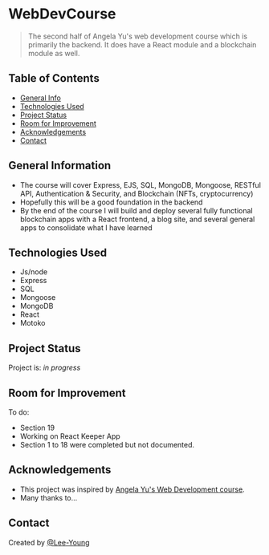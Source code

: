 # WebDevCourse
> The second half of Angela Yu's web development course which is primarily the backend. It does have a React module and a blockchain module as well. 


## Table of Contents
* [General Info](#general-information)
* [Technologies Used](#technologies-used)
* [Project Status](#project-status)
* [Room for Improvement](#room-for-improvement)
* [Acknowledgements](#acknowledgements)
* [Contact](#contact)



## General Information
- The course will cover Express, EJS, SQL, MongoDB, Mongoose, RESTful API, Authentication & Security, and Blockchain (NFTs, cryptocurrency)
- Hopefully this will be a good foundation in the backend
- By the end of the course I will build and deploy several fully functional blockchain apps with a React frontend, a blog site, and several general apps to consolidate what I have learned


## Technologies Used
- Js/node
- Express
- SQL
- Mongoose
- MongoDB
- React
- Motoko


## Project Status
Project is: _in progress_ 

## Room for Improvement
To do:
- Section 19
- Working on React Keeper App
- Section 1 to 18 were completed but not documented.


## Acknowledgements
- This project was inspired by [Angela Yu's Web Development course](https://appbrewery.com/).
- Many thanks to...


## Contact
Created by [@Lee-Young](https://celalkincross.github.io/)

